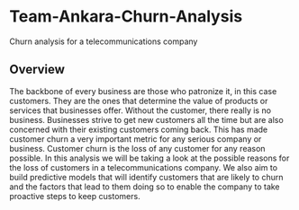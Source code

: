 # Team-Ankara-Churn-Analysis
Churn analysis for a telecommunications company

## Overview

The backbone of every business are those who patronize it, in this case customers. They are the ones that determine the value of products or services that businesses offer. Without the customer, there really is no business. Businesses strive to get new customers all the time but are also concerned with their existing customers coming back. This has made customer churn a very important metric for any serious company or business.
Customer churn is the loss of any customer for any reason possible. In this analysis we will be taking a look at the possible reasons for the loss of customers in a telecommunications company. We also aim to build predictive models that will identify customers that are likely to churn and the factors that lead to them doing so to enable the company to take proactive steps to keep customers.